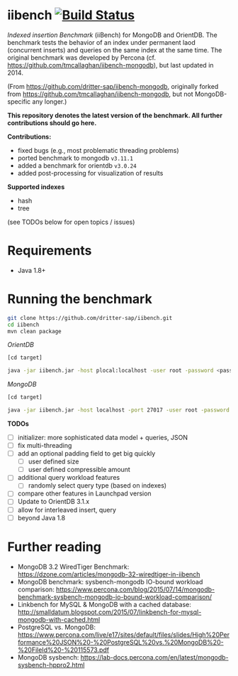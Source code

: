 iibench [![Build Status](https://travis-ci.com/dritter-sap/iibench.svg?branch=master)](https://travis-ci.com/dritter-sap/iibench)
===============

*Indexed insertion Benchmark* (iiBench) for MongoDB and OrientDB. The benchmark tests the behavior of an index under permanent laod (concurrent inserts) and queries on the same index at the same time.
The original benchmark was developed by Percona (cf. https://github.com/tmcallaghan/iibench-mongodb), but last updated in 2014.

(From https://github.com/dritter-sap/iibench-mongodb, originally forked from https://github.com/tmcallaghan/iibench-mongodb, but not MongoDB-specific any longer.)

**This repository denotes the latest version of the benchmark. All further contributions should go here.**

**Contributions:**
* fixed bugs (e.g., most problematic threading problems)
* ported benchmark to mongodb `v3.11.1`
* added a benchmark for orientdb `v3.0.24`
* added post-processing for visualization of results

**Supported indexes**

- hash
- tree

(see TODOs below for open topics / issues)

Requirements
=====================

* Java 1.8+
<!---* The MongoDB Java driver must exist and be in the CLASSPATH, as in "export CLASSPATH=/home/tcallaghan/java_goodies/mongo-2.11.4.jar:.". If you don't already have the MongoDB Java driver, then execute the following two commands:

```bash
wget http://central.maven.org/maven2/org/mongodb/mongo-java-driver/2.11.4/mongo-java-driver-2.11.4.jar
export CLASSPATH=$PWD/mongo-java-driver-2.11.4.jar:$CLASSPATH

```

* This example assumes that you already have a MongoDB server running on the same machine as the iiBench client application.
* You can connect a different server or port by editing the run.simple.bash script. -->


Running the benchmark
=====================

<!---#In the default configuration the benchmark will run for 1 hour, or 100 million inserts, whichever comes first.-->

```bash
git clone https://github.com/dritter-sap/iibench.git
cd iibench
mvn clean package

```

<!---*[optionally edit run.simple.bash to modify the benchmark behavior]*-->

*OrientDB*

```bash 
[cd target]

java -jar iibench.jar -host plocal:localhost -user root -password <password> -maxRows 1000000 -numDocsPerInsert 1000 -queryNumDocsBegin 1000000 -numWriterThreads 1 -numQueryThreads 1 -dbType orientdb

```

*MongoDB*

```bash
[cd target]

java -jar iibench.jar -host localhost -port 27017 -user root -password <password> -maxRows 1000000 -numDocsPerInsert 1000 -queryNumDocsBegin 100000 -numWriterThreads 1 -numQueryThreads 1 -dbType mongodb
```

**TODOs**
- [ ] initializer: more sophisticated data model + queries, JSON
- [ ] fix multi-threading
- [ ] add an optional padding field to get big quickly
  - [ ] user defined size
  - [ ] user defined compressible amount
- [ ] additional query workload features
  - [ ] randomly select query type (based on indexes)
- [ ] compare other features in Launchpad version
- [ ] Update to OrientDB 3.1.x
- [ ] allow for interleaved insert, query
- [ ] beyond Java 1.8

Further reading
===============

* MongoDB 3.2 WiredTiger Benchmark: https://dzone.com/articles/mongodb-32-wiredtiger-in-iibench
* MongoDB benchmark: sysbench-mongodb IO-bound workload comparison: https://www.percona.com/blog/2015/07/14/mongodb-benchmark-sysbench-mongodb-io-bound-workload-comparison/
* Linkbench for MySQL & MongoDB with a cached database: http://smalldatum.blogspot.com/2015/07/linkbench-for-mysql-mongodb-with-cached.html
* PostgreSQL vs. MongoDB: https://www.percona.com/live/e17/sites/default/files/slides/High%20Performance%20JSON%20-%20PostgreSQL%20vs.%20MongoDB%20-%20FileId%20-%20115573.pdf
* MongoDB sysbench: https://lab-docs.percona.com/en/latest/mongodb-sysbench-hppro2.html
